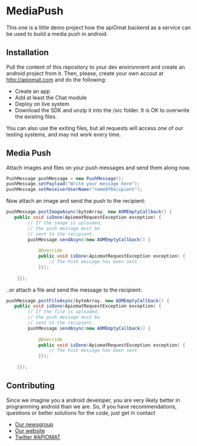 MediaPush
=========

This one is a little demo project how the apiOmat backend as a service can be used to build a media push in android.


Installation
------------

Pull the content of this repository to your dev environment and create an android project from it. Then, please, create your
own accout at http://apiomat.com and do the following:
* Create an app
* Add at least the Chat module
* Deploy on live system 
* Download the SDK and unzip it into the /src folder. It is OK to overwrite the existing files.

You can also use the exiting files, but all requests will access one of our testing systems, and may not work every time. 

Media Push
------------

Attach images and files on your push messages and send them along now.

```java
PushMessage pushMessage = new PushMessage();
pushMessage.setPayload("Write your message here");
pushMessage.setReceiverUserName("nameOfRecipient");
```

Now attach an image and send the push to the recipient:

```java
pushMessage.postImageAsync(byteArray, new AOMEmptyCallback() {
   public void isDone(ApiomatRequestException exception) {
        // If the image is uploaded,
        // the push message must be 
        // sent to the recipient.
        pushMessage.sendAsync(new AOMEmptyCallback() {
 
            @Override
            public void isDone(ApiomatRequestException exception) {
                // The Push message has been sent
            }});
 
    }});
```

..or attach a file and send the message to the recipient:

```java
pushMessage.postFileAsync(byteArray, new AOMEmptyCallback() {
   public void isDone(ApiomatRequestException exception) {
        // If the file is uploaded,
        // the push message must be 
        // sent to the recipient.
        pushMessage.sendAsync(new AOMEmptyCallback() {
 
            @Override
            public void isDone(ApiomatRequestException exception) {
                // The Push message has been sent
            }});
 
    }});
```

Contributing
------------

Since we imagine you a android developer, you are very likely better in programming android than we are. So, if you have recommendations, 
questions or better solutions for the code, just get in contact 

* [Our newsgroup](https://groups.google.com/group/api-o-mat-newsletter/subscribe)
* [Our website](http://apiomat.com)
* [Twitter #APIOMAT](http://twitter.com/apiomat)

